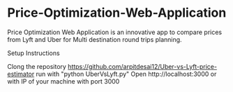 # Price-Optimization-Web-Application
Price Optimization Web Application is an innovative app to compare prices from Lyft and Uber for Multi destination round trips planning.

Setup Instructions

Clong the repository https://github.com/arpitdesai12/Uber-vs-Lyft-price-estimator
run with "python UberVsLyft.py"
Open http://localhost:3000 or with IP of your machine with port 3000
